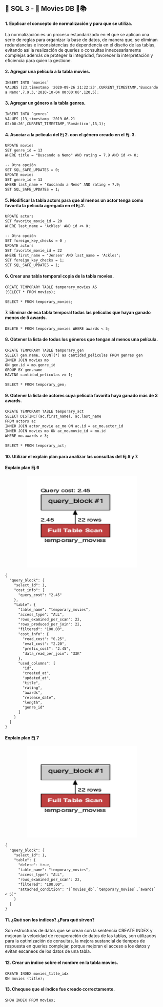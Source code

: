 ##  :closed_lock_with_key: SQL 3 - :movie_camera: Movies DB :school_satchel::books:

#### 1. Explicar el concepto de normalización y para que se utiliza.
La normalización es un proceso estandarizado en el que se aplican una serie de reglas para organizar la base de datos, de manera que, se eliminan redundancias e inconsistencias de dependencia en el diseño de las tablas, evitando así la realización de queries o consultas innecesariamente complejas además de proteger la integridad, favorecer la interpretación y eficiencia para quien la gestione.

#### 2. Agregar una película a la tabla movies.
```mysql
INSERT INTO `movies` 
VALUES (23,timestamp '2020-09-26 21:22:23',CURRENT_TIMESTAMP,'Buscando a Nemo',7.9,3,'2010-10-04 00:00:00',120,5);
```

#### 3. Agregar un género a la tabla genres.
```mysql
INSERT INTO `genres` 
VALUES (13,timestamp '2019-06-21 02:00:26',CURRENT_TIMESTAMP,'Romántico',13,1);
```

#### 4. Asociar a la película del Ej 2. con el género creado en el Ej. 3.
```mysql
UPDATE movies
SET genre_id = 13 
WHERE title = "Buscando a Nemo" AND rating = 7.9 AND id <> 0;

-- Otra opción
SET SQL_SAFE_UPDATES = 0;
UPDATE movies
SET genre_id = 13
WHERE last_name = "Buscando a Nemo" AND rating = 7.9;
SET SQL_SAFE_UPDATES = 1;
```

#### 5. Modificar la tabla actors para que al menos un actor tenga como favorita la película agregada en el Ej.2.
```mysql
UPDATE actors
SET favorite_movie_id = 20
WHERE last_name = 'Ackles' AND id <> 0;

-- Otra opción
SET foreign_key_checks = 0 ;
UPDATE actors
SET favorite_movie_id = 22
WHERE first_name = 'Jensen' AND last_name = 'Ackles';
SET foreign_key_checks = 1;
SET SQL_SAFE_UPDATES = 1;
```

#### 6. Crear una tabla temporal copia de la tabla movies.
```mysql
CREATE TEMPORARY TABLE temporary_movies AS
(SELECT * FROM movies);

SELECT * FROM temporary_movies;
```

#### 7. Eliminar de esa tabla temporal todas las películas que hayan ganado menos de 5 awards.
```mysql
DELETE * FROM temporary_movies WHERE awards < 5;
```

#### 8. Obtener la lista de todos los géneros que tengan al menos una película.
```mysql
CREATE TEMPORARY TABLE temporary_gen
SELECT gen.name, COUNT(*) as cantidad_peliculas FROM genres gen
INNER JOIN movies mo
ON gen.id = mo.genre_id
GROUP BY gen.name
HAVING cantidad_peliculas >= 1;

SELECT * FROM temporary_gen;
```

#### 9. Obtener la lista de actores cuya película favorita haya ganado más de 3 awards. 
```mysql
CREATE TEMPORARY TABLE temporary_act
SELECT DISTINCT(ac.first_name), ac.last_name
FROM actors ac
INNER JOIN actor_movie ac_mo ON ac.id = ac_mo.actor_id
INNER JOIN movies mo ON ac_mo.movie_id = mo.id
WHERE mo.awards > 3;

SELECT * FROM temporary_act;
```

#### 10. Utilizar el explain plan para analizar las consultas del Ej.6 y 7.

#### Explain plan Ej.6
<p align="center">
  <img width="360" height="300" src="img/explainPlanEx6.png">
</p>


```mysql
{
  "query_block": {
    "select_id": 1,
    "cost_info": {
      "query_cost": "2.45"
    },
    "table": {
      "table_name": "temporary_movies",
      "access_type": "ALL",
      "rows_examined_per_scan": 22,
      "rows_produced_per_join": 22,
      "filtered": "100.00",
      "cost_info": {
        "read_cost": "0.25",
        "eval_cost": "2.20",
        "prefix_cost": "2.45",
        "data_read_per_join": "33K"
      },
      "used_columns": [
        "id",
        "created_at",
        "updated_at",
        "title",
        "rating",
        "awards",
        "release_date",
        "length",
        "genre_id"
      ]
    }
  }
}
```

#### Explain plan Ej.7
<p align="center">
  <img width="360" height="300" src="img/explainPlanEx7.png">
</p>


```mysql
{
  "query_block": {
    "select_id": 1,
    "table": {
      "delete": true,
      "table_name": "temporary_movies",
      "access_type": "ALL",
      "rows_examined_per_scan": 22,
      "filtered": "100.00",
      "attached_condition": "(`movies_db`.`temporary_movies`.`awards` < 5)"
    }
  }
}
```

#### 11. ¿Qué son los índices? ¿Para qué sirven?
Son estructuras de datos que se crean con la sentencia CREATE INDEX y mejoran la velocidad de recuperación de datos de las tablas, son utilizados para la optimización de consultas, la mejora sustancial de tiempos de respuesta en queries complejar, porque mejoran el acceso a los datos y evitan escaneos de los datos de una tabla. 

#### 12. Crear un índice sobre el nombre en la tabla movies.
```mysql
CREATE INDEX movies_title_idx
ON movies (title);
```

#### 13. Chequee que el índice fue creado correctamente.
```mysql
SHOW INDEX FROM movies;
```
